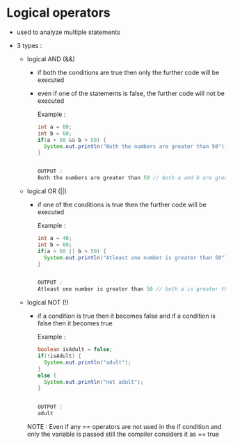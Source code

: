 # Logical operators
- used to analyze multiple statements
- 3 types :

  - logical AND (&&)
    - if both the conditions are true then only the further code will be executed
    - even if one of the statements is false, the further code will not be executed

      Example :
      ```java
      int a = 80;
      int b = 60;
      if(a > 50 && b > 50) {
        System.out.println("Both the numbers are greater than 50"); // this statement will only be printed iff both the conditions are true
      }


      OUTPUT :
      Both the numbers are greater than 50 // both a and b are greater than 50


  - logical OR (||)
    - if one of the conditions is true then the further code will be executed

      Example :
      ```java
      int a = 40;
      int b = 60;
      if(a > 50 || b > 50) {
        System.out.println("Atleast one number is greater than 50"); // this statement will only be printed if any one of the conditions is true
      }


      OUTPUT :
      Atleast one number is greater than 50 // both a is greater than 50


  - logical NOT (!)
    - if a condition is true then it becomes false and if a condition is false then it becomes true

      Example :
      ```java
      boolean isAdult = false;
      if(!isAdult) {
        System.out.println("adult");
      }
      else {
        System.out.println("not adult");
      }


      OUTPUT :
      adult

    NOTE : Even if any == operators are not used in the if condition and only the variable is passed still the compiler considers it as == true
